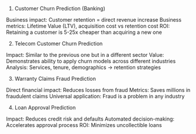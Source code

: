 1. Customer Churn Prediction (Banking)

Business impact: Customer retention = direct revenue increase
Business metrics: Lifetime Value (LTV), acquisition cost vs retention cost
ROI: Retaining a customer is 5-25x cheaper than acquiring a new one

2. Telecom Customer Churn Prediction

Impact: Similar to the previous one but in a different sector
Value: Demonstrates ability to apply churn models across different industries
Analysis: Services, tenure, demographics → retention strategies

3. Warranty Claims Fraud Prediction

Direct financial impact: Reduces losses from fraud
Metrics: Saves millions in fraudulent claims
Universal application: Fraud is a problem in any industry

4. Loan Approval Prediction

Impact: Reduces credit risk and defaults
Automated decision-making: Accelerates approval process
ROI: Minimizes uncollectible loans
